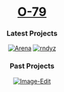 <div align=center>

# [O-79](https://o-79.github.io/)

### Latest Projects

[![Arena](https://img.shields.io/badge/Arena-blue?style=for-the-badge&logo=unity)](https://github.com/O-79/Arena)
[![rndyz](https://img.shields.io/badge/rndyz-green?style=for-the-badge&logo=opengl)](https://github.com/O-79/rndyz)

### Past Projects
[![Image-Edit](https://img.shields.io/badge/Image_Edit-gray?style=for-the-badge&logo=opencv)](https://github.com/O-79/Image-Edit)
